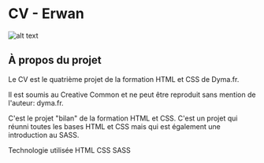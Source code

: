 # CV - Erwan

![alt text](https://maryneminetto.fr/wp-content/uploads/2021/02/Capture3-1.png)

## À propos du projet

Le CV est le quatrième projet de la formation HTML et CSS de Dyma.fr.

Il est soumis au Creative Common et ne peut être reproduit sans mention de l'auteur: dyma.fr.

C'est le projet "bilan" de la formation HTML et CSS. C'est un projet qui réunni toutes les bases HTML et CSS mais qui est également une introduction au SASS.

Technologie utilisée
HTML
CSS 
SASS
